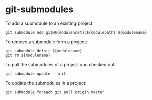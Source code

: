 # git-submodules

To add a submodule to an existing project:

    git submodule add git@${modulehost}:${modulepath} ${modulename}

To remove a submodule form a project:

    git submodule deinit ${modulename}
    git rm ${modulename}

To pull the submodules of a project you checked out:

    git submodule update --init

To update the submodules in a project:

    git submodule foreach git pull origin master
